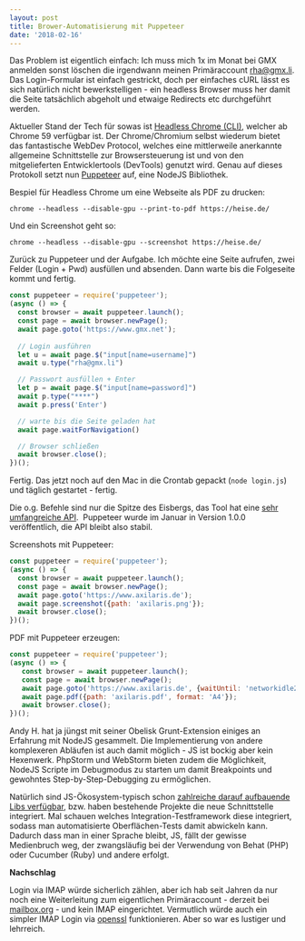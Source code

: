 ```yaml
---
layout: post
title: Brower-Automatisierung mit Puppeteer
date: '2018-02-16'
---
```


Das Problem ist eigentlich einfach: Ich muss mich 1x im Monat bei GMX anmelden sonst löschen die irgendwann meinen Primäraccount rha@gmx.li. Das Login-Formular ist einfach gestrickt, doch per einfaches cURL lässt es sich natürlich nicht bewerkstelligen - ein headless Browser muss her damit die Seite tatsächlich abgeholt und etwaige Redirects etc durchgeführt werden.

Aktueller Stand der Tech für sowas ist [Headless Chrome (CLI)](https://developers.google.com/web/updates/2017/04/headless-chrome), welcher ab Chrome 59 verfügbar ist. Der Chrome/Chromium selbst wiederum bietet das fantastische WebDev Protocol, welches eine mittlerweile anerkannte allgemeine Schnittstelle zur Browsersteuerung ist und von den mitgelieferten Entwicklertools (DevTools) genutzt wird. Genau auf dieses Protokoll setzt nun [Puppeteer](https://github.com/GoogleChrome/puppeteer) auf, eine NodeJS Bibliothek.

<!--more-->

Bespiel für Headless Chrome um eine Webseite als PDF zu drucken:

```
chrome --headless --disable-gpu --print-to-pdf https://heise.de/
```

Und ein Screenshot geht so:

```
chrome --headless --disable-gpu --screenshot https://heise.de/
```

Zurück zu Puppeteer und der Aufgabe. Ich möchte eine Seite aufrufen, zwei Felder (Login + Pwd) ausfüllen und absenden. Dann warte bis die Folgeseite kommt und fertig.

```js
const puppeteer = require('puppeteer');
(async () => {
  const browser = await puppeteer.launch();
  const page = await browser.newPage();
  await page.goto('https://www.gmx.net');
  
  // Login ausführen
  let u = await page.$("input[name=username]")
  await u.type("rha@gmx.li")

  // Passwort ausfüllen + Enter
  let p = await page.$("input[name=password]")
  await p.type("****")
  await p.press('Enter')

  // warte bis die Seite geladen hat
  await page.waitForNavigation()

  // Browser schließen
  await browser.close();
})();
```

Fertig. Das jetzt noch auf den Mac in die Crontab gepackt (`node login.js`) und täglich gestartet - fertig.

Die o.g. Befehle sind nur die Spitze des Eisbergs, das Tool hat eine [sehr umfangreiche API](https://github.com/GoogleChrome/puppeteer/blob/master/docs/api.md#).  Puppeteer wurde im Januar in Version 1.0.0 veröffentlich, die API bleibt also stabil.

Screenshots mit Puppeteer:

```js
const puppeteer = require('puppeteer');
(async () => {
  const browser = await puppeteer.launch();
  const page = await browser.newPage();
  await page.goto('https://www.axilaris.de');
  await page.screenshot({path: 'axilaris.png'});
  await browser.close();
})();
```

PDF mit Puppeteer erzeugen:

```js
const puppeteer = require('puppeteer');
(async () => {
   const browser = await puppeteer.launch();
   const page = await browser.newPage();
   await page.goto('https://www.axilaris.de', {waitUntil: 'networkidle2'});
   await page.pdf({path: 'axilaris.pdf', format: 'A4'});
   await browser.close();
})();
```

Andy H. hat ja jüngst mit seiner Obelisk Grunt-Extension einiges an Erfahrung mit NodeJS gesammelt. Die Implementierung von andere komplexeren Abläufen ist auch damit möglich - JS ist bockig aber kein Hexenwerk. PhpStorm und WebStorm bieten zudem die Möglichkeit, NodeJS Scripte im Debugmodus zu starten um damit Breakpoints und gewohntes Step-by-Step-Debugging zu ermöglichen.

Natürlich sind JS-Ökosystem-typisch schon [zahlreiche darauf aufbauende Libs verfügbar](https://medium.com/@kensoh/chromeless-chrominator-chromy-navalia-lambdium-ghostjs-autogcd-ef34bcd26907), bzw. haben bestehende Projekte die neue Schnittstelle integriert. Mal schauen welches Integration-Testframework diese integriert, sodass man automatisierte Oberflächen-Tests damit abwickeln kann. Dadurch dass man in einer Sprache bleibt, JS, fällt der gewisse Medienbruch weg, der zwangsläufig bei der Verwendung von Behat (PHP) oder Cucumber (Ruby) und andere erfolgt.

**Nachschlag**

Login via IMAP würde sicherlich zählen, aber ich hab seit Jahren da nur noch eine Weiterleitung zum eigentlichen Primäraccount - derzeit bei [mailbox.org](https://mailbox.org) - und kein IMAP eingerichtet. Vermutlich würde auch ein simpler IMAP Login via [openssl](https://delog.wordpress.com/2011/05/10/access-imap-server-from-the-command-line-using-openssl/) funktionieren. Aber so war es lustiger und lehrreich.
